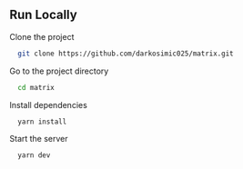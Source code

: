 ## Run Locally

Clone the project

```bash
  git clone https://github.com/darkosimic025/matrix.git
```

Go to the project directory

```bash
  cd matrix
```

Install dependencies

```bash
  yarn install
```

Start the server

```bash
  yarn dev
```

